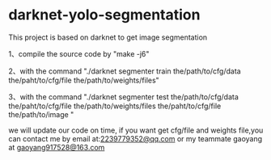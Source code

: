 # darknet-yolo-segmentation
This project is based on darknet to get image segmentation


1、compile the source code by "make -j6"



2、with the command "./darknet segmenter train the/path/to/cfg/data the/paht/to/cfg/file the/path/to/weights/files"



3、with the command "./darknet segmenter test the/path/to/cfg/data the/paht/to/cfg/file the/path/to/weights/files the/paht/to/cfg/file the/path/to/image "


we will update our code on time, if you want get cfg/file and weights file,you can contact me by email at:2239779352@qq.com or my teammate gaoyang at gaoyang917528@163.com
